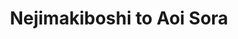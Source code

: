--- 
title: "Nejimakiboshi to Aoi Sora"
publishdate: "2019-1-24T16:48:46+02:00"
src: "https://365manga.net/manga/nejimakiboshi-to-aoi-sora"
image: "https://data.365manga.net/images/thumbnails/30752-nejimakiboshi-to-aoi-sora.jpg"
description: " From Natsuyume This is the tale of a boy whose mother was killed in a meteor strike on their island home 6 months ago – something everyone knows was the crashing of an alien ship but no one will confirm – who one day quite literally has a girl drop out of the sky on him. She at first takes him hostage from people hunting…"
---